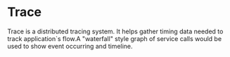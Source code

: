 # Trace

Trace is a distributed tracing system. It helps gather timing data needed to track application`s flow.A "waterfall" style graph of service calls would be used to show event occurring and timeline.

